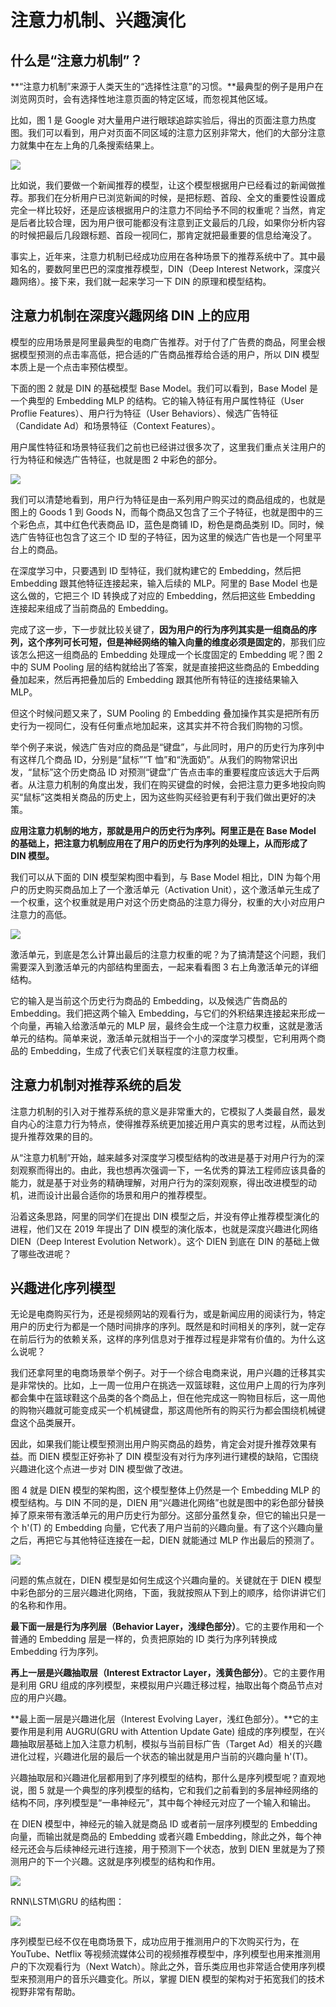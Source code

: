 # 注意力机制、兴趣演化



## 什么是“注意力机制”？



**“注意力机制”来源于人类天生的“选择性注意”的习惯。**最典型的例子是用户在浏览网页时，会有选择性地注意页面的特定区域，而忽视其他区域。



比如，图 1 是 Google 对大量用户进行眼球追踪实验后，得出的页面注意力热度图。我们可以看到，用户对页面不同区域的注意力区别非常大，他们的大部分注意力就集中在左上角的几条搜索结果上。



![](Images/61.webp)



比如说，我们要做一个新闻推荐的模型，让这个模型根据用户已经看过的新闻做推荐。那我们在分析用户已浏览新闻的时候，是把标题、首段、全文的重要性设置成完全一样比较好，还是应该根据用户的注意力不同给予不同的权重呢？当然，肯定是后者比较合理，因为用户很可能都没有注意到正文最后的几段，如果你分析内容的时候把最后几段跟标题、首段一视同仁，那肯定就把最重要的信息给淹没了。



事实上，近年来，注意力机制已经成功应用在各种场景下的推荐系统中了。其中最知名的，要数阿里巴巴的深度推荐模型，DIN（Deep Interest Network，深度兴趣网络）。接下来，我们就一起来学习一下 DIN 的原理和模型结构。



## 注意力机制在深度兴趣网络 DIN 上的应用

模型的应用场景是阿里最典型的电商广告推荐。对于付了广告费的商品，阿里会根据模型预测的点击率高低，把合适的广告商品推荐给合适的用户，所以 DIN 模型本质上是一个点击率预估模型。



下面的图 2 就是 DIN 的基础模型 Base Model。我们可以看到，Base Model 是一个典型的 Embedding MLP 的结构。它的输入特征有用户属性特征（User Proflie Features）、用户行为特征（User Behaviors）、候选广告特征（Candidate Ad）和场景特征（Context Features）。



用户属性特征和场景特征我们之前也已经讲过很多次了，这里我们重点关注用户的行为特征和候选广告特征，也就是图 2 中彩色的部分。



![](Images/62.webp)



我们可以清楚地看到，用户行为特征是由一系列用户购买过的商品组成的，也就是图上的 Goods 1 到 Goods N，而每个商品又包含了三个子特征，也就是图中的三个彩色点，其中红色代表商品 ID，蓝色是商铺 ID，粉色是商品类别 ID。同时，候选广告特征也包含了这三个 ID 型的子特征，因为这里的候选广告也是一个阿里平台上的商品。



在深度学习中，只要遇到 ID 型特征，我们就构建它的 Embedding，然后把 Embedding 跟其他特征连接起来，输入后续的 MLP。阿里的 Base Model 也是这么做的，它把三个 ID 转换成了对应的 Embedding，然后把这些 Embedding 连接起来组成了当前商品的 Embedding。



完成了这一步，下一步就比较关键了，**因为用户的行为序列其实是一组商品的序列，这个序列可长可短，但是神经网络的输入向量的维度必须是固定的**，那我们应该怎么把这一组商品的 Embedding 处理成一个长度固定的 Embedding 呢？图 2 中的 SUM Pooling 层的结构就给出了答案，就是直接把这些商品的 Embedding 叠加起来，然后再把叠加后的 Embedding 跟其他所有特征的连接结果输入 MLP。



但这个时候问题又来了，SUM Pooling 的 Embedding 叠加操作其实是把所有历史行为一视同仁，没有任何重点地加起来，这其实并不符合我们购物的习惯。



举个例子来说，候选广告对应的商品是“键盘”，与此同时，用户的历史行为序列中有这样几个商品 ID，分别是“鼠标”“T 恤”和“洗面奶”。从我们的购物常识出发，“鼠标”这个历史商品 ID 对预测“键盘”广告点击率的重要程度应该远大于后两者。从注意力机制的角度出发，我们在购买键盘的时候，会把注意力更多地投向购买“鼠标”这类相关商品的历史上，因为这些购买经验更有利于我们做出更好的决策。



**应用注意力机制的地方，那就是用户的历史行为序列。阿里正是在 Base Model 的基础上，把注意力机制应用在了用户的历史行为序列的处理上，从而形成了 DIN 模型。**



我们可以从下面的 DIN 模型架构图中看到，与 Base Model 相比，DIN 为每个用户的历史购买商品加上了一个激活单元（Activation Unit），这个激活单元生成了一个权重，这个权重就是用户对这个历史商品的注意力得分，权重的大小对应用户注意力的高低。



![](Images/63.webp)

激活单元，到底是怎么计算出最后的注意力权重的呢？为了搞清楚这个问题，我们需要深入到激活单元的内部结构里面去，一起来看看图 3 右上角激活单元的详细结构。



它的输入是当前这个历史行为商品的 Embedding，以及候选广告商品的 Embedding。我们把这两个输入 Embedding，与它们的外积结果连接起来形成一个向量，再输入给激活单元的 MLP 层，最终会生成一个注意力权重，这就是激活单元的结构。简单来说，激活单元就相当于一个小的深度学习模型，它利用两个商品的 Embedding，生成了代表它们关联程度的注意力权重。



## 注意力机制对推荐系统的启发

注意力机制的引入对于推荐系统的意义是非常重大的，它模拟了人类最自然，最发自内心的注意力行为特点，使得推荐系统更加接近用户真实的思考过程，从而达到提升推荐效果的目的。



从“注意力机制”开始，越来越多对深度学习模型结构的改进是基于对用户行为的深刻观察而得出的。由此，我也想再次强调一下，一名优秀的算法工程师应该具备的能力，就是基于对业务的精确理解，对用户行为的深刻观察，得出改进模型的动机，进而设计出最合适你的场景和用户的推荐模型。



沿着这条思路，阿里的同学们在提出 DIN 模型之后，并没有停止推荐模型演化的进程，他们又在 2019 年提出了 DIN 模型的演化版本，也就是深度兴趣进化网络 DIEN（Deep Interest Evolution Network）。这个 DIEN 到底在 DIN 的基础上做了哪些改进呢？



## 兴趣进化序列模型

无论是电商购买行为，还是视频网站的观看行为，或是新闻应用的阅读行为，特定用户的历史行为都是一个随时间排序的序列。既然是和时间相关的序列，就一定存在前后行为的依赖关系，这样的序列信息对于推荐过程是非常有价值的。为什么这么说呢？



我们还拿阿里的电商场景举个例子。对于一个综合电商来说，用户兴趣的迁移其实是非常快的。比如，上一周一位用户在挑选一双篮球鞋，这位用户上周的行为序列都会集中在篮球鞋这个品类的各个商品上，但在他完成这一购物目标后，这一周他的购物兴趣就可能变成买一个机械键盘，那这周他所有的购买行为都会围绕机械键盘这个品类展开。



因此，如果我们能让模型预测出用户购买商品的趋势，肯定会对提升推荐效果有益。而 DIEN 模型正好弥补了 DIN 模型没有对行为序列进行建模的缺陷，它围绕兴趣进化这个点进一步对 DIN 模型做了改进。



图 4 就是 DIEN 模型的架构图，这个模型整体上仍然是一个 Embedding MLP 的模型结构。与 DIN 不同的是，DIEN 用“兴趣进化网络”也就是图中的彩色部分替换掉了原来带有激活单元的用户历史行为部分。这部分虽然复杂，但它的输出只是一个 h'(T) 的 Embedding 向量，它代表了用户当前的兴趣向量。有了这个兴趣向量之后，再把它与其他特征连接在一起，DIEN 就能通过 MLP 作出最后的预测了。

![](Images/64.webp)



问题的焦点就在，DIEN 模型是如何生成这个兴趣向量的。关键就在于 DIEN 模型中彩色部分的三层兴趣进化网络，下面，我就按照从下到上的顺序，给你讲讲它们的名称和作用。



**最下面一层是行为序列层（Behavior Layer，浅绿色部分）**。它的主要作用和一个普通的 Embedding 层是一样的，负责把原始的 ID 类行为序列转换成 Embedding 行为序列。



**再上一层是兴趣抽取层（Interest Extractor Layer，浅黄色部分）**。它的主要作用是利用 GRU 组成的序列模型，来模拟用户兴趣迁移过程，抽取出每个商品节点对应的用户兴趣。



**最上面一层是兴趣进化层（Interest Evolving Layer，浅红色部分）。**它的主要作用是利用 AUGRU(GRU with Attention Update Gate) 组成的序列模型，在兴趣抽取层基础上加入注意力机制，模拟与当前目标广告（Target Ad）相关的兴趣进化过程，兴趣进化层的最后一个状态的输出就是用户当前的兴趣向量 h'(T)。



兴趣抽取层和兴趣进化层都用到了序列模型的结构，那什么是序列模型呢？直观地说，图 5 就是一个典型的序列模型的结构，它和我们之前看到的多层神经网络的结构不同，序列模型是“一串神经元”，其中每个神经元对应了一个输入和输出。



在 DIEN 模型中，神经元的输入就是商品 ID 或者前一层序列模型的 Embedding 向量，而输出就是商品的 Embedding 或者兴趣 Embedding，除此之外，每个神经元还会与后续神经元进行连接，用于预测下一个状态，放到 DIEN 里就是为了预测用户的下一个兴趣。这就是序列模型的结构和作用。



![](Images/65.webp)



RNN\LSTM\GRU 的结构图：

![](Images/66.webp)



序列模型已经不仅在电商场景下，成功应用于推测用户的下次购买行为，在 YouTube、Netflix 等视频流媒体公司的视频推荐模型中，序列模型也用来推测用户的下次观看行为（Next Watch）。除此之外，音乐类应用也非常适合使用序列模型来预测用户的音乐兴趣变化。所以，掌握 DIEN 模型的架构对于拓宽我们的技术视野非常有帮助。




